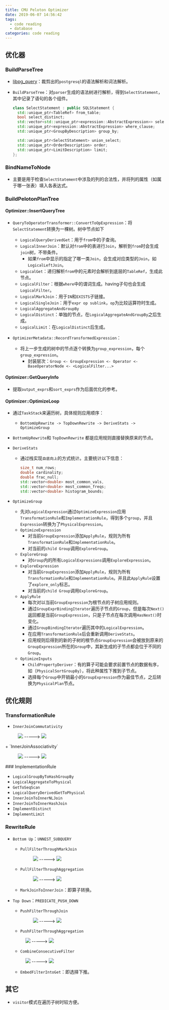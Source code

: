 ```yaml
---
title: CMU Peloton Optimizer
date: 2019-06-07 14:56:42
tags: 
  - code reading
  - database
categories: code reading
---
```


## 优化器

### BuildParseTree

+ [libpg_query](https://github.com/lfittl/libpg_query)：裁剪出的`postgresql`的语法解析和词法解析。

+ `BuildParseTree`：对`parser`生成的语法树进行解析，得到`SelectStatement`，其中记录了语句的各个组件。

  ```c++
  class SelectStatement : public SQLStatement {
    std::unique_ptr<TableRef> from_table;
    bool select_distinct;
    std::vector<std::unique_ptr<expression::AbstractExpression>> select_list;
    std::unique_ptr<expression::AbstractExpression> where_clause;
    std::unique_ptr<GroupByDescription> group_by;
  
    std::unique_ptr<SelectStatement> union_select;
    std::unique_ptr<OrderDescription> order;
    std::unique_ptr<LimitDescription> limit;
  };
  ```

### BindNameToNode

+ 主要是用于检查`SelectStatement`中涉及的列的合法性，并将列的属性（如属于哪一张表）填入各表达式。

### BuildPelotonPlanTree

#### Optimizer::InsertQueryTree

+ `QueryToOperatorTransformer::ConvertToOpExpression`：将`SelectStatement`转换为一棵树。树中节点如下

  + `LogicalQueryDerivedGet`：用于`from`中的子查询。
  + `LogicalInnerJoin`：默认对`from`中的表进行`Join`，解析到`from`时会生成`join`树，不带条件。
    + 如果`from`中显示的指定了哪一类`Join`，会生成对应类型的`Join`，如`LogicalLeftJoin`。
  + `LogicalGet`：递归解析`from`中的元素时会解析到底层的`TableRef`，生成此节点。
  + `LogicalFilter`：根据`where`中的谓词生成。having子句也会生成`LogicalFilter`。
  + `LogicalMarkJoin`：用于`IN`和`EXISTS`子链接。
  + `LogicalSingleJoin`：用于`expr op sublink`，`op`为比较运算符时生成。
  + `LogicalAggregateAndGroupBy`
  + `LogicalDistinct`：单独的节点，在`LogicalAggregateAndGroupBy`之后生成。
  + `LogicalLimit`：在`LogicalDistinct`后生成。

+ `OptimizerMetadata::RecordTransformedExpression`：

  + 将上一步生成的树中的节点逐个转换为`group_expression`，每个`group_expression`。
    + 封装层次：`Group <- GroupExpression <- Operator <- BaseOperatorNode <- <LogicalFilter...>`

#### Optimizer::GetQueryInfo

+ 提取`output_exprs`和`sort_exprs`作为后面优化的参考。

#### Optimizer::OptimizeLoop

+ 通过`TaskStack`来遍历树，具体规则应用顺序：

  + `BottomUpRewrite -> TopDownRewrite -> DeriveStats -> OptimizeGroup`

+ `BottomUpRewrite`和 `TopDownRewrite` 都是应用规则直接替换原来的节点。

+ `DeriveStats`

  + 通过栈实现`自底向上`的方式统计。主要统计以下信息：

    ```c++
    size_t num_rows;
    double cardinality;
    double frac_null;
    std::vector<double> most_common_vals,
    std::vector<double> most_common_freqs;
    std::vector<double> histogram_bounds;
    ```

+ `OptimizeGroup`

  + 先对`LogicalExpression`通过`OptimizeExpression`应用`TransformationRule`和`ImplementationRule`，得到多个`group`，并且`Expression`转换为了`PhysicalExpression`。
  + `OptimizeExpression`
    + 对当前`GroupExpression`添加`ApplyRule`，规则为所有`TransformationRule`和`ImplementationRule`。
    + 对当前的`child Group`调用`ExploreGroup`。
  + `ExploreGroup`
    + 对`Group`内的所有`LogicalExpressions`调用`ExploreExpression`。
  + `ExploreExpression`
    + 对当前`GroupExpression`添加`ApplyRule`，规则为所有`TransformationRule`和`ImplementationRule`。并且此`ApplyRule`设置了`explore_only`标志。
    + 对当前的`child Group`调用`ExploreGroup`。
  + `ApplyRule`
    + 每次对以当前`GroupExpression`为根节点的子树应用规则。
    + 通过`GroupExprBindingIterator`遍历子节点的`Group`，但是每次`Next()`返回都是当前`GroupExpression`，只是子节点在每次调用`HasNext()`时变化。
    + 通过`GroupBindingIterator`遍历其中的`LogicalExpression`。
    + 在应用`TransformationRule`后会重新调用`DeriveStats`。
    + 应用规则后得到的新的子树的根节点`GroupExpression`会被放到原来的`GroupExpression`所在的`Group`中，其新生成的子节点都会位于不同的`Group`。
  + `OptimizeInputs`
    + `ChildPropertyDeriver`：有的算子可能会要求前置节点的数据有序，如（`PhysicalSortGroupBy`），将此种属性下推到子节点。
    + 选择每个`Group`中开销最小的`GroupExpression`作为最佳节点，之后转换为`PhysicalPlan`节点。

## 优化规则

### TransformationRule

+ `InnerJoinCommutativity`

<figure center class="half">
    <img src="\images\1561450056489.png">
    ----->
    <img src="\images\1561450106580.png">
</figure>
+ `InnerJoinAssociativity`

<figure center class="half">
    <img src="\images\1561451496869.png">
    ----->
    <img src="\images\1561451515020.png">
</figure>
### ImplementationRule

+ `LogicalGroupByToHashGroupBy`
+ `LogicalAggregateToPhysical`
+ `GetToSeqScan`
+ `LogicalQueryDerivedGetToPhysical`
+ `InnerJoinToInnerNLJoin`
+ `InnerJoinToInnerHashJoin`
+ `ImplementDistinct`
+ `ImplementLimit`

### RewriteRule

+ `Bottom Up`：`UNNEST_SUBQUERY`

  + `PullFilterThroughMarkJoin`
    
    <figure center class="half">
        <img src="\images\1561452602912.png">
        ----->
        <img src="\images\1561452619473.png">
    </figure>
    
  + `PullFilterThroughAggregation`
  
    <figure center class="half">
        <img src="\images\1561452966732.png">
        ----->
        <img src="\images\1561452983572.png">
    </figure>
    
  + `MarkJoinToInnerJoin`：即算子转换。
  
+ `Top Down`：`PREDICATE_PUSH_DOWN`

  + `PushFilterThroughJoin`

    <figure center class="half">
        <img src="\images\1561453600821.png">
        ----->
        <img src="\images\1561453616573.png">
    </figure>
    
  + `PushFilterThroughAggregation`
  
   <figure center class="half">
        <img src="\images\1561453836531.png">
        ----->
        <img src="\images\1561453854406.png">
    </figure>
  
  + `CombineConsecutiveFilter`
  
   <figure center class="half">
        <img src="\images\1561454370741.png">
        ----->
        <img src="\images\1561454381123.png">
    </figure>
  
  + `EmbedFilterIntoGet`：即选择下推。

## 其它

+ `visitor`模式在遍历子树时较方便。
